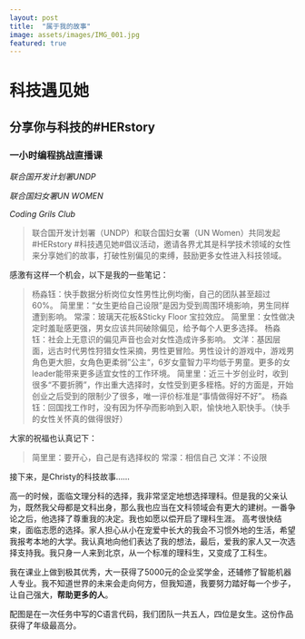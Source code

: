 ```yaml
---
layout: post
title:  "属于我的故事"
image: assets/images/IMG_001.jpg
featured: true
---
```

# 科技遇见她

## 分享你与科技的#HERstory

### 一小时编程挑战直播课

_联合国开发计划署UNDP_

_联合国妇女署UN WOMEN_

_Coding Grils Club_

> 联合国开发计划署（UNDP）和联合国妇女署（UN Women）共同发起#HERstory #科技遇见她#倡议活动，邀请各界尤其是科学技术领域的女性来分享她们的故事，打破性别偏见的束缚，鼓励更多女性进入科技领域。

感激有这样一个机会，以下是我的一些笔记：

> 杨淼钰：快手数据分析岗位女性男性比例均衡，自己的团队甚至超过60%。
> 简里里：“女生更给自己设限”是因为受到周围环境影响，男生同样遭到影响。
> 常濛：玻璃天花板&Sticky Floor 宝拉效应。
> 简里里：女性做决定时羞耻感更强，男女应该共同破除偏见，给予每个人更多选择。
> 杨淼钰：社会上无意识的偏见声音也会对女性造成许多影响。
> 文洋：基因层面，远古时代男性狩猎女性采摘，男性更冒险。男性设计的游戏中，游戏男角色更大胆，女角色更柔弱”公主“，6岁女童智力平均低于男童。更多的女leader能带来更多适宜女性的工作环境。
> 简里里：近三十岁创业时，收到很多“不要折腾”，作出重大选择时，女性受到更多桎梏。好的方面是，开始创业之后受到的限制少了很多，唯一评价标准是“事情做得好不好”。
> 杨淼钰：回国找工作时，没有因为怀孕而影响到入职，愉快地入职快手。（快手的女性关怀真的做得很好）

大家的祝福也认真记下：

> 简里里：要开心，自己是有选择权的
> 常濛：相信自己
> 文洋：不设限

接下来，是Christy的科技故事……

高一的时候，面临文理分科的选择，我非常坚定地想选择理科。但是我的父亲认为，既然我父母都是文科出身，那么我也应当在文科领域会有更大的建树。一番争论之后，他选择了尊重我的决定。我也如愿以偿开启了理科生涯。
高考很快结束，面临志愿的选择。家人担心从小在宠爱中长大的我会不习惯外地的生活，希望我报考本地的大学。我认真地向他们表达了我的想法，最后，爱我的家人又一次选择支持我。我只身一人来到北京，从一个标准的理科生，又变成了工科生。

我在课业上做到极其优秀，大一获得了5000元的企业奖学金，还辅修了智能机器人专业。我不知道世界的未来会走向何方，但我知道，我要努力踏好每一个步子，让自己强大，**帮助更多的人**。

配图是在一次任务中写的C语言代码，我们团队一共五人，四位是女生。这份作品获得了年级最高分。
